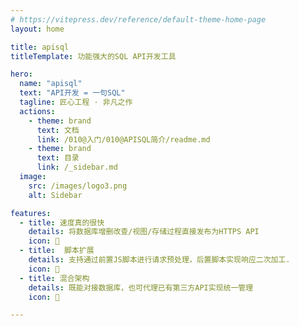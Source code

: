 ```yaml
---
# https://vitepress.dev/reference/default-theme-home-page
layout: home

title: apisql
titleTemplate: 功能强大的SQL API开发工具

hero:
  name: "apisql"
  text: "API开发 = 一句SQL"
  tagline: 匠心工程 · 非凡之作
  actions:
    - theme: brand
      text: 文档
      link: /010@入门/010@APISQL简介/readme.md
    - theme: brand
      text: 目录
      link: /_sidebar.md
  image:
    src: /images/logo3.png
    alt: Sidebar

features:
  - title: 速度真的很快
    details: 将数据库增删改查/视图/存储过程直接发布为HTTPS API
    icon: 📝
  - title:  脚本扩展
    details: 支持通过前置JS脚本进行请求预处理，后置脚本实现响应二次加工.
    icon: 🚀
  - title: 混合架构
    details: 既能对接数据库，也可代理已有第三方API实现统一管理
    icon: 🎉

---
```


